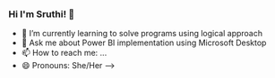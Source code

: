 ### Hi I'm Sruthi! 👋

- 🌱 I’m currently learning to solve programs using logical approach
- 💬 Ask me about Power BI implementation using Microsoft Desktop
- 📫 How to reach me: ...
- 😄 Pronouns: She/Her
-->
